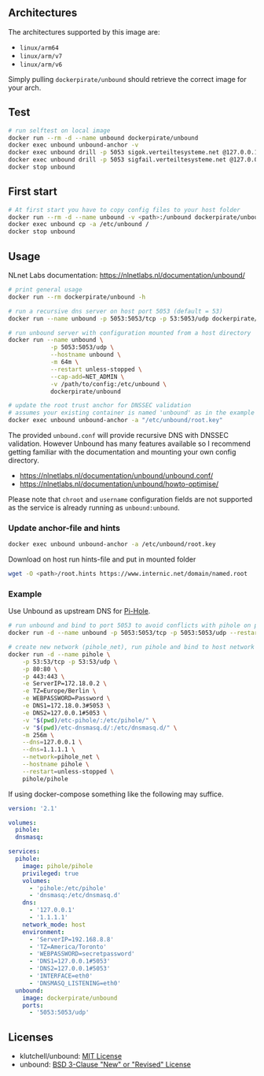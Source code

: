 ## Architectures

The architectures supported by this image are:

- `linux/arm64`
- `linux/arm/v7`
- `linux/arm/v6`

Simply pulling `dockerpirate/unbound` should retrieve the correct image for your arch.

## Test

```bash
# run selftest on local image
docker run --rm -d --name unbound dockerpirate/unbound
docker exec unbound unbound-anchor -v
docker exec unbound drill -p 5053 sigok.verteiltesysteme.net @127.0.0.1
docker exec unbound drill -p 5053 sigfail.verteiltesysteme.net @127.0.0.1
docker stop unbound
```
## First start
```bash
# At first start you have to copy config files to your host folder
docker run --rm -d --name unbound -v <path>:/unbound dockerpirate/unbound
docker exec unbound cp -a /etc/unbound /
docker stop unbound
```

## Usage

NLnet Labs documentation: <https://nlnetlabs.nl/documentation/unbound/>

```bash
# print general usage
docker run --rm dockerpirate/unbound -h

# run a recursive dns server on host port 5053 (default = 53)
docker run --name unbound -p 5053:5053/tcp -p 53:5053/udp dockerpirate/unbound

# run unbound server with configuration mounted from a host directory
docker run --name unbound \
            -p 5053:5053/udp \
            --hostname unbound \
            -m 64m \
            --restart unless-stopped \
            --cap-add=NET_ADMIN \
            -v /path/to/config:/etc/unbound \
            dockerpirate/unbound

# update the root trust anchor for DNSSEC validation
# assumes your existing container is named 'unbound' as in the example above
docker exec unbound unbound-anchor -a "/etc/unbound/root.key"
```

The provided `unbound.conf` will provide recursive DNS with DNSSEC validation.
However Unbound has many features available so I recommend getting familiar with the documentation and mounting your own config directory.

- <https://nlnetlabs.nl/documentation/unbound/unbound.conf/>
- <https://nlnetlabs.nl/documentation/unbound/howto-optimise/>

Please note that `chroot` and `username` configuration fields are not supported as the service is already running as `unbound:unbound`.

### Update anchor-file and hints

```bash
docker exec unbound unbound-anchor -a /etc/unbound/root.key
```
Download on host run hints-file and put in mounted folder
```bash
wget -O <path>/root.hints https://www.internic.net/domain/named.root
```

### Example

Use Unbound as upstream DNS for [Pi-Hole](https://pi-hole.net/).

```bash
# run unbound and bind to port 5053 to avoid conflicts with pihole on port 53
docker run -d --name unbound -p 5053:5053/tcp -p 5053:5053/udp --restart=unless-stopped dockerpirate/unbound

# create new network (pihole_net), run pihole and bind to host network stack with 172.18.0.2:5053 (unbound) as DNS1/DNS2
docker run -d --name pihole \
    -p 53:53/tcp -p 53:53/udp \
    -p 80:80 \
    -p 443:443 \
    -e ServerIP=172.18.0.2 \
    -e TZ=Europe/Berlin \
    -e WEBPASSWORD=Password \
    -e DNS1=172.18.0.3#5053 \
    -e DNS2=127.0.0.1#5053 \
    -v "$(pwd)/etc-pihole/:/etc/pihole/" \
    -v "$(pwd)/etc-dnsmasq.d/:/etc/dnsmasq.d/" \
    -m 256m \
    --dns=127.0.0.1 \
    --dns=1.1.1.1 \
    --network=pihole_net \
    --hostname pihole \
    --restart=unless-stopped \
    pihole/pihole
```

If using docker-compose something like the following may suffice.

```yaml
version: '2.1'

volumes:
  pihole:
  dnsmasq:

services:
  pihole:
    image: pihole/pihole
    privileged: true
    volumes:
      - 'pihole:/etc/pihole'
      - 'dnsmasq:/etc/dnsmasq.d'
    dns:
      - '127.0.0.1'
      - '1.1.1.1'
    network_mode: host
    environment:
      - 'ServerIP=192.168.8.8'
      - 'TZ=America/Toronto'
      - 'WEBPASSWORD=secretpassword'
      - 'DNS1=127.0.0.1#5053'
      - 'DNS2=127.0.0.1#5053'
      - 'INTERFACE=eth0'
      - 'DNSMASQ_LISTENING=eth0'
  unbound:
    image: dockerpirate/unbound
    ports:
      - '5053:5053/udp'
```

## Licenses

- klutchell/unbound: [MIT License](https://gitlab.com/klutchell/unbound/blob/master/LICENSE)
- unbound: [BSD 3-Clause "New" or "Revised" License](https://github.com/NLnetLabs/unbound/blob/master/LICENSE)
